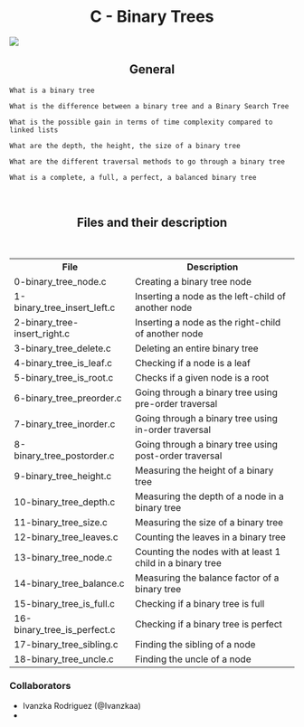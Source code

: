 <body>
<head>
<style>
    h1{text-align: center;}
    </style>
<h1>C - Binary Trees </h1>

</head>
<img src="https://i.pinimg.com/736x/b2/79/f1/b279f12891ef1e3ac647f4b868e13dd3.jpg" align="center">
<style>
    h2{text-align: center;}
    </style>

<h2>General</h2>

    What is a binary tree

    What is the difference between a binary tree and a Binary Search Tree

    What is the possible gain in terms of time complexity compared to linked lists

    What are the depth, the height, the size of a binary tree

    What are the different traversal methods to go through a binary tree

    What is a complete, a full, a perfect, a balanced binary tree
<br>
<h2>Files and their description</h2>
<br>
<table>
<tr>
<th>File</th>
<th>Description</th>
</tr>
<tr>
<td>0-binary_tree_node.c</td>
<td>Creating a binary tree node</td>
</tr>
<tr>
<td>1-binary_tree_insert_left.c</td>
<td>Inserting a node as the left-child of another node</td>
</tr>
<tr>
<td>2-binary_tree-insert_right.c</td>
<td>Inserting a node as the right-child of another node</td>
</tr>
<tr>
<td>3-binary_tree_delete.c</td>
<td>Deleting an entire binary tree</td>
</tr>
<tr>
<td>4-binary_tree_is_leaf.c</td>
<td>Checking if a node is a leaf</td>
</tr>
<tr>
<td>5-binary_tree_is_root.c</td>
<td>Checks if a given node is a root</td>
</tr>
<tr>
<td>6-binary_tree_preorder.c</td>
<td>Going through a binary tree using pre-order traversal</td>
</tr>
<tr>
<td>7-binary_tree_inorder.c</td>
<td>Going through a binary tree using in-order traversal</td>
</tr>
<tr>
<td>8-binary_tree_postorder.c</td>
<td>Going through a binary tree using post-order traversal</td>
</tr>
<tr>
<td>9-binary_tree_height.c</td>
<td>Measuring the height of a binary tree</td>
</tr>
<tr>
<td>10-binary_tree_depth.c</td>
<td>Measuring the depth of a node in a binary tree</td>
</tr>
<tr>
<td>11-binary_tree_size.c</td>
<td>Measuring the size of a binary tree</td>
</tr>
<tr>
<td>12-binary_tree_leaves.c</td>
<td>Counting the leaves in a binary tree</td>
</tr>
<tr>
<td>13-binary_tree_node.c</td>
<td>Counting the nodes with at least 1 child in a binary tree</td>
</tr>
<tr>
<td>14-binary_tree_balance.c</td>
<td>Measuring the balance factor of a binary tree</td>
</tr>
<tr>
<td>15-binary_tree_is_full.c</td>
<td>Checking if a binary tree is full</td>
</tr>
<tr>
<td>16-binary_tree_is_perfect.c</td>
<td>Checking if a binary tree is perfect</td>
</tr>
<tr>
<td>17-binary_tree_sibling.c</td>
<td>Finding the sibling of a node</td>
</tr>
<tr>
<td>18-binary_tree_uncle.c</td>
<td>Finding the uncle of a node</td>
</tr>
</tr>
</table>
<h3>Collaborators</h3>
<ul>
<li>Ivanzka Rodriguez (@Ivanzkaa)</li>
<li></li>
</ul>
</body>

